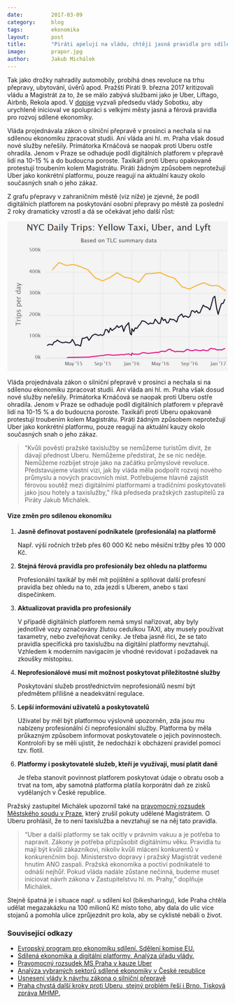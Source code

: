 ```yaml
---
date:         2017-03-09
category:     blog
tags:         ekonomika
layout:       post
title:        "Piráti apelují na vládu, chtějí jasná pravidla pro sdílenou ekonomiku." 
image:        prapor.jpg
author:       Jakub Michálek
---
```


Tak jako drožky nahradily automobily, probíhá dnes revoluce na trhu přepravy, ubytování, úvěrů apod. Pražští Piráti 9. března 2017 kritizovali vládu a Magistrát za to, že se málo zabývá službami jako je Uber, Liftago, Airbnb, Rekola apod. V [dopise](https://github.com/pirati-byro/spisy-parl-2016/blob/master/5700-podnet-vlade-sdilena-ekonomika/01-dopis/main.pdf) vyzvali předsedu vlády Sobotku, aby urychleně inicioval ve spolupráci s velkými městy jasná a férová pravidla pro rozvoj sdílené ekonomiky.

Vláda projednávala zákon o silniční přepravě v prosinci a nechala si na sdílenou ekonomiku zpracovat studii. Ani vláda ani hl. m. Praha však dosud nové služby neřešily. Primátorka Krnáčová se naopak proti Uberu ostře ohradila. Jenom v Praze se odhaduje podíl digitálních platforem v přepravě lidí na 10-15 % a do budoucna poroste. Taxikáři proti Uberu opakovaně protestují troubením kolem Magistrátu. Piráti žádným způsobem neprotežují Uber jako konkrétní platformu, pouze reagují na aktuální kauzy okolo současných snah o jeho zákaz.

Z grafu přepravy v zahraničním městě (viz níže) je zjevné, že podíl digitálních platforem na poskytování osobní přepravy po městě za poslední 2 roky dramaticky vzrostl a dá se očekávat jeho další růst:

![Vývoj užívání jednotlivých služeb dopravy v New Yorku - Taxíky vs. platformy](/assets/img/posts/graf-taxisluzby.png "Vývoj užívání jednotlivých služeb dopravy v New Yorku - taxíky vs. platformy")

Vláda projednávala zákon o silniční přepravě v prosinci a nechala si na sdílenou ekonomiku zpracovat studii. Ani vláda ani hl. m. Praha však dosud nové služby neřešily. Primátorka Krnáčová se naopak proti Uberu ostře ohradila. Jenom v Praze se odhaduje podíl digitálních platforem v přepravě lidí na 10-15 % a do budoucna poroste. Taxikáři proti Uberu opakovaně protestují troubením kolem Magistrátu. Piráti žádným způsobem neprotežují Uber jako konkrétní platformu, pouze reagují na aktuální kauzy okolo současných snah o jeho zákaz.

> “Kvůli pověsti pražské taxislužby se nemůžeme turistům divit, že dávají přednost Uberu. Nemůžeme předstírat, že se nic neděje. Nemůžeme rozbíjet stroje jako na začátku průmyslové revoluce. Představujeme vlastní vizi, jak by vláda měla podpořit rozvoj nového průmyslu a nových pracovních míst. Potřebujeme hlavně zajistit férovou soutěž mezi digitálními platformami a tradičními poskytovateli jako jsou hotely a taxislužby,” říká předseda pražských zastupitelů za Piráty Jakub Michálek.

#### Vize změn pro sdílenou ekonomiku

1. **Jasně definovat postavení podnikatele (profesionála) na platformě**

   Např. výší ročních tržeb přes 60 000 Kč nebo měsíční tržby přes 10 000 Kč.

2. **Stejná férová pravidla pro profesionály bez ohledu na platformu**

   Profesionální taxikář by měl mít pojištění a splňovat další profesní pravidla bez ohledu na to, zda jezdí s Uberem, anebo s taxi dispečinkem.

3. **Aktualizovat pravidla pro profesionály**

   V případě digitálních platforem nemá smysl nařizovat, aby byly jednotlivé vozy označovány žlutou cedulkou TAXI, aby musely používat taxametry, nebo zveřejňovat ceníky. Je třeba jasně říci, že se tato pravidla specifická pro taxislužbu na digitální platformy nevztahují. Vzhledem k moderním navigacím je vhodné revidovat i požadavek na zkoušky místopisu.

4. **Neprofesionálové musí mít možnost poskytovat příležitostné služby**

   Poskytování služeb prostřednictvím neprofesionálů nesmí být předmětem přílišné a neadekvátní regulace.

5. **Lepší informování uživatelů a poskytovatelů**

   Uživatel by měl být platformou výslovně upozorněn, zda jsou mu nabízeny profesionální či neprofesionální služby. Platforma by měla průkazným způsobem informovat poskytovatele o jejich povinnostech. Kontroloři by se měli ujistit, že nedochází k obcházení pravidel pomocí tzv. flotil.

6. **Platformy i poskytovatelé služeb, kteří je využívají, musí platit daně**

   Je třeba stanovit povinnost platforem poskytovat údaje o obratu osob a trvat na tom, aby samotná platforma platila korporátní daň ze zisků vydělaných v České republice.

Pražský zastupitel Michálek upozornil také na [pravomocný rozsudek Městského soudu v Praze](https://github.com/pirati-byro/spisy-zk-pha-2016/blob/master/4904-uber-v-praze/02b-rozsudek/rozsudek.PDF), který zrušil pokuty udělené Magistrátem. O Uberu prohlásil, že to není taxislužba a nevztahují se na něj tato pravidla. 

> “Uber a další platformy se tak ocitly v právním vakuu a je potřeba to napravit. Zákony je potřeba přizpůsobit digitálnímu věku. Pravidla tu mají být kvůli zákazníkovi, nikoliv kvůli mlácení konkurentů v konkurenčním boji. Ministerstvo dopravy i pražský Magistrát vedené hnutím ANO zaspali. Pražská ekonomika a poctiví podnikatelé to odnáší nejhůř. Pokud vláda nadále zůstane nečinná, budeme muset iniciovat návrh zákona v Zastupitelstvu hl. m. Prahy,” doplňuje Michálek. 

Stejně špatná je i situace např. u sdílení kol (bikesharingu), kde Praha chtěla udělat megazakázku na 100 milionů Kč místo toho, aby dala do ulic více stojanů a pomohla ulice zprůjezdnit pro kola, aby se cyklisté nebáli o život. 

### Související odkazy 

* [Evropský program pro ekonomiku sdílení. Sdělení komise EU.](http://ec.europa.eu/DocsRoom/documents/16881/attachments/2/translations/cs/renditions/native)
* [Sdílená ekonomika a digitální platformy. Analýza úřadu vlády.](https://ulozto.cz/!W5uFmvS2Ncw4/analyza-sdilena-ekonomika-pdf)
* [Pravomocný rozsudek MS Praha v kauze Uber](https://github.com/pirati-byro/spisy-zk-pha-2016/blob/master/4904-uber-v-praze/02b-rozsudek/rozsudek.PDF)
* [Analýza vybraných sektorů sdílené ekonomiky v České republice](http://www.mpo.cz/assets/dokumenty/55423/63472/653276/priloha001.pdf)
* [Usnesení vlády k návrhu zákona o silniční přepravě](https://apps.odok.cz/attachment/-/down/RCIAAGWBX459)
* [Praha chystá další kroky proti Uberu, stejný problém řeší i Brno. Tisková zpráva MHMP.](http://www.praha.eu/jnp/cz/o_meste/magistrat/tiskovy_servis/tiskove_zpravy/praha_chysta_dalsi_kroky_proti_uberu.html)



